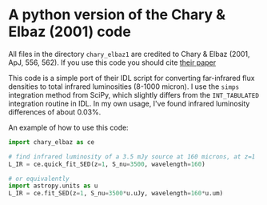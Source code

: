 # A python version of the Chary & Elbaz (2001) code

All files in the directory `chary_elbaz1` are credited to Chary & Elbaz (2001, ApJ, 556, 562). If you use this code you should cite [their paper](http://adsabs.harvard.edu/abs/2001ApJ...556..562C)

This code is a simple port of their IDL script for converting far-infrared flux densities to total infrared luminosities (8-1000 micron). I use the `simps` integration method from SciPy, which slightly differs from the `INT_TABULATED` integration routine in IDL. In my own usage, I've found infrared luminosity differences of about 0.03%.

An example of how to use this code:

```python
import chary_elbaz as ce

# find infrared luminosity of a 3.5 mJy source at 160 microns, at z=1
L_IR = ce.quick_fit_SED(z=1, S_nu=3500, wavelength=160)

# or equivalently
import astropy.units as u
L_IR = ce.fit_SED(z=1, S_nu=3500*u.uJy, wavelength=160*u.um)
```
